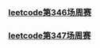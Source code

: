 ### [leetcode第346场周赛](./src/markdown/leetcode_346.md)

### [leetcode第347场周赛](./src/matkdown/leetcode_347.md)